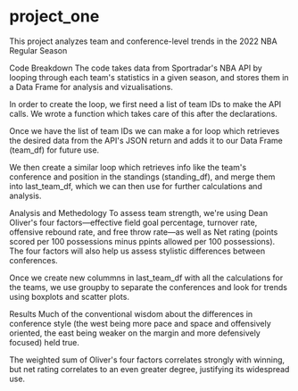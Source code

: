 # project_one
This project analyzes team and conference-level trends in the 2022 NBA Regular Season

Code Breakdown
The code takes data from Sportradar's NBA API by looping through each team's statistics in a given season, and stores them in a Data Frame for analysis and vizualisations.

In order to create the loop, we first need a list of team IDs to make the API calls. We wrote a function which takes care of this after the declarations.

Once we have the list of team IDs we can make a for loop which retrieves the desired data from the API's JSON return and adds it to our Data Frame (team_df) for future use.

We then create a similar loop which retrieves info like the team's conference and position in the standings (standing_df), and merge them into last_team_df, which we can then use for further calculations and analysis.

Analysis and Methedology
To assess team strength, we're using Dean Oliver's four factors—effective field goal percentage, turnover rate, offensive rebound rate, and free throw rate—as well as Net rating (points scored per 100 possessions minus ppints allowed per 100 possessions). The four factors will also help us assess stylistic differences between conferences.

Once we create new colummns in last_team_df with all the calculations for the teams, we use groupby to separate the conferences and look for trends using boxplots and scatter plots.

Results
Much of the conventional wisdom about the differences in conference style (the west being more pace and space and offensively oriented, the east being weaker on the margin and more defensively focused) held true.

The weighted sum of Oliver's four factors correlates strongly with winning, but net rating correlates to an even greater degree, justifying its widespread use.
